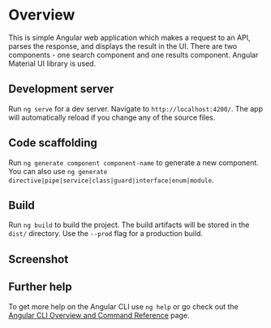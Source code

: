 # Overview
This is simple Angular web application which makes a request to an API, parses the response, and displays the result in the UI. There are two components - one search component and one results component.
Angular Material UI library is used.

## Development server

Run `ng serve` for a dev server. Navigate to `http://localhost:4200/`. The app will automatically reload if you change any of the source files.

## Code scaffolding

Run `ng generate component component-name` to generate a new component. You can also use `ng generate directive|pipe|service|class|guard|interface|enum|module`.

## Build

Run `ng build` to build the project. The build artifacts will be stored in the `dist/` directory. Use the `--prod` flag for a production build.

## Screenshot


## Further help

To get more help on the Angular CLI use `ng help` or go check out the [Angular CLI Overview and Command Reference](https://angular.io/cli) page.
